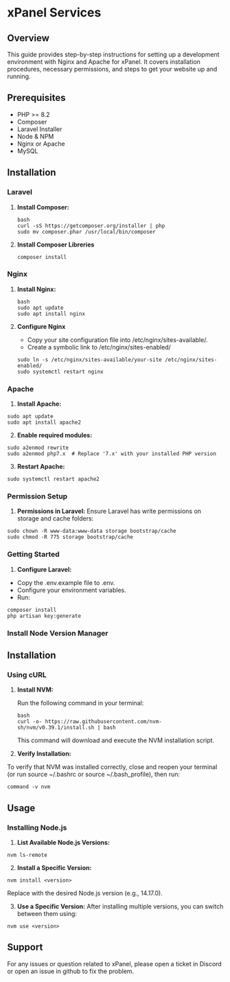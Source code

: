 # xPanel Services

## Overview

This guide provides step-by-step instructions for setting up a development environment with Nginx and Apache for xPanel. It covers installation procedures, necessary permissions, and steps to get your website up and running.

## Prerequisites

- PHP >= 8.2
- Composer
- Laravel Installer
- Node & NPM
- Nginx or Apache
- MySQL

## Installation

### Laravel

1. **Install Composer:**

   ```
   bash
   curl -sS https://getcomposer.org/installer | php
   sudo mv composer.phar /usr/local/bin/composer
   ```

2. **Install Composer Libreries**
    ```
    composer install
    ```

### Nginx

1. **Install Nginx:**

   ```
   bash
   sudo apt update
   sudo apt install nginx
   ```

2. **Configure Nginx**
    - Copy your site configuration file into /etc/nginx/sites-available/.
    - Create a symbolic link to /etc/nginx/sites-enabled/
    ```
    sudo ln -s /etc/nginx/sites-available/your-site /etc/nginx/sites-enabled/
    sudo systemctl restart nginx
    ```

### Apache

1. **Install Apache:**
```
sudo apt update
sudo apt install apache2
```

2. **Enable required modules:**
```
sudo a2enmod rewrite
sudo a2enmod php7.x  # Replace '7.x' with your installed PHP version
```

3. **Restart Apache:**
```
sudo systemctl restart apache2
```

### Permission Setup

1. **Permissions in Laravel:**
Ensure Laravel has write permissions on storage and cache folders:
```
sudo chown -R www-data:www-data storage bootstrap/cache
sudo chmod -R 775 storage bootstrap/cache
```

### Getting Started
1. **Configure Laravel:**

- Copy the .env.example file to .env.
- Configure your environment variables.
- Run:
```
composer install
php artisan key:generate
```

### Install Node Version Manager

## Installation

### Using cURL

1. **Install NVM:**

   Run the following command in your terminal:

   ```
   bash
   curl -o- https://raw.githubusercontent.com/nvm-sh/nvm/v0.39.1/install.sh | bash
   ```
   This command will download and execute the NVM installation script.

2. **Verify Installation:**

To verify that NVM was installed correctly, close and reopen your terminal (or run source ~/.bashrc or source ~/.bash_profile), then run:
``` 
command -v nvm
```
## Usage
### Installing Node.js
1. **List Available Node.js Versions:**
```
nvm ls-remote
```

2. **Install a Specific Version:**
```
nvm install <version>
```
Replace <version> with the desired Node.js version (e.g., 14.17.0).

3. **Use a Specific Version:**
After installing multiple versions, you can switch between them using:
```
nvm use <version>
```

## Support
For any issues or question related to xPanel, please open a ticket in Discord or open an issue in github to fix the problem. 

